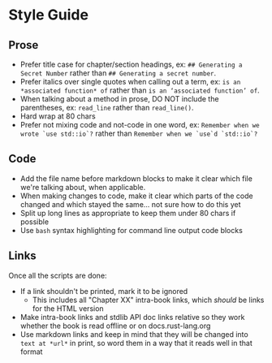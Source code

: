 # Style Guide

## Prose

* Prefer title case for chapter/section headings, ex:
  `## Generating a Secret
  Number` rather than `## Generating a secret number`.
* Prefer italics over single quotes when calling out a term, ex:
  `is an
  *associated function* of` rather than
  `is an ‘associated function’ of`.
* When talking about a method in prose, DO NOT include the parentheses, ex:
  `read_line` rather than `read_line()`.
* Hard wrap at 80 chars
* Prefer not mixing code and not-code in one word, ex:
  ``Remember when we wrote
  `use std::io`?`` rather than
  ``Remember when we `use`d `std::io`?``

## Code

* Add the file name before markdown blocks to make it clear which file we're
  talking about, when applicable.
* When making changes to code, make it clear which parts of the code changed and
  which stayed the same... not sure how to do this yet
* Split up long lines as appropriate to keep them under 80 chars if possible
* Use `bash` syntax highlighting for command line output code blocks

## Links

Once all the scripts are done:

* If a link shouldn't be printed, mark it to be ignored
  * This includes all "Chapter XX" intra-book links, which _should_ be links for
    the HTML version
* Make intra-book links and stdlib API doc links relative so they work whether
  the book is read offline or on docs.rust-lang.org
* Use markdown links and keep in mind that they will be changed into
  `text at
  *url*` in print, so word them in a way that it reads well in that
  format
